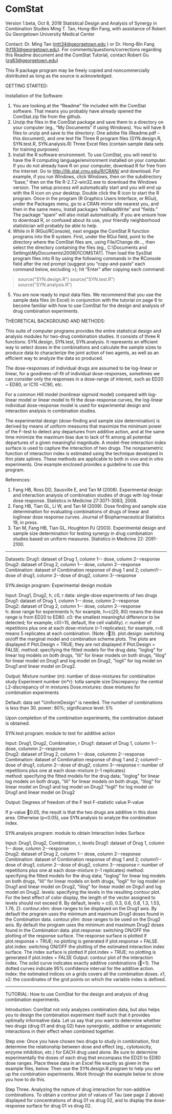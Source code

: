 # ComStat
Version 1.beta, Oct 8, 2018
Statistical Design and Analysis of Synergy in Combination Studies 
Ming T. Tan, Hong-Bin Fang, with assistance of Robert Gu
Georgetown University Medical Center

Contact: Dr. Ming Tan (mtt34@georgetown.edu ) or Dr. Hong-Bin Fang (hf183@georgetown.edu).
For comments/questions/corrections regarding this Readme document and the ComStat Tutorial, contact Robert Gu (zg83@georgetown.edu) 

This R package program may be freely copied and noncommercially distributed as long as the source is acknowledged.

GETTING STARTED: 

Installation of the Software: 
1.	You are looking at the “Readme” file included with the ComStat software. That means you probably have already opened the ComStat.zip file from the github.
2.	Unzip the files in the ComStat package and save them to a directory on your computer (eg., “My Documents” if using Windows). You will have 8 files to unzip and save to the directory: 
            One adobe file (Readme.pdf – this document), and one text file 
            Three R program files (SYN.design.R, SYN.test.R, SYN.analysis.R) 
            Three Excel files (contain sample data sets for training purposes)  
3.	Install the R software environment. To use ComStat, you will need to have the R computing language/environment installed on your computer. If you do not already have R on your computer, download R for free from the Internet. Go to http://lib.stat.cmu.edu/R/CRAN/ and download. For example, if you run Windows, click Windows, then on the subdirectory “base,” then on the file R-2.7.2-win32.exe to download the Windows version. The setup process will automatically start and you will end up with the R icon on your desktop. Double click the R icon to start the R program. Once in the program (R Graphics Users Interface, or RGui), under the Packages menu, go to a CRAN mirror site nearest you, and then in the same menu, Install packages “xlsReadWrite” and “fields.” The package “spam” will also install automatically. If you are unsure how to download R, or confused about its use, your friendly neighborhood statistician will probably be able to help. 
4.	While in R (RGui/RConsole), next engage the ComStat R function programs into the R system. First, under the RGui field, point to the directory where the ComStat files are, using File/Change dir…, then select the directory containing the files (eg., C:\Documents and Settings\\MyDocuments\200801COMSTAT). Then load the SysStat program files into R by using the following commands in the RConsole field after the red prompt (suggest you “copy-and-paste” each command below, excluding >); hit “Enter” after copying each command: 
> source("SYN.design.R") 
> source("SYN.test.R") 
> source("SYN.analysis.R") 

5.	You are now ready to input data files. We recommend that you use the sample data files (in Excel) in conjunction with the tutorial on page 6 to become familiar with how to use ComStat for the design and analysis of drug combination experiments. 


THEORETICAL BACKGROUND AND METHODS: 

This suite of computer programs provides the entire statistical design and analysis modules for two-drug combination studies. It consists of three R functions: SYN.design, SYN.test, SYN.analysis. It represents an efficient way to select doses in the combinations and calculate the sample sizes to produce data to characterize the joint action of two agents, as well as an efficient way to analyze the data so produced.

The dose-responses of individual drugs are assumed to be log-linear or linear, for a goodnees-of-fit of individual dose-responses, sometimes we can consider only the responses in a dose-range of interest, such as ED20 ~ ED80, or IC10 ~IC90, etc.

For a common Hill model (nonlinear sigmoid model) compared with log-linear model or linear model to fit the dose-response curves, the log-linear individual dose-response model is used for experimental design and interaction analysis in combination studies.


The experimental design (dose-finding and sample size determination) is derived by means of uniform measures that maximize the minimum power of the F-test to detect any departures from additive action, and at the same time minimize the maximum bias due to lack of fit among all potential departures of a given meaningful magnitude. A model-free interaction index surface is used to capture the interaction of two drugs. The nonparametric function of interaction index is estimated using the technique developed in thin plate splines. These methods are applicable to both in vivo and in vitro experiments. One example enclosed provides a guideline to use this program.


References:

1.	Fang HB, Ross DD, Sausville E, and Tan M (2008). Experimental design and interaction analysis of combination studies of drugs with log-linear dose response. Statistics in Medicine 27:3071-3083, 2008. 
2.	Fang HB, Tian GL, Li W, and Tan M (2009). Dose finding and sample size determination for evaluating combinations of drugs of linear and loglinear dose response curves. Journal of Biopharmaceutical Statistics 19, in press.
3.	Tan M, Fang HB,  Tian  GL, Houghton  PJ (2003).  Experimental design and sample size determination for testing synergy in drug combination studies based on uniform measures.  Statistics in Medicine 22: 2091-2100. 

***********************************************************************

Datasets: 
Drug1: dataset of Drug 1, column 1-- dose, column 2--response     
Drug2: dataset of Drug 2, column 1-- dose, column 2--response  
Combination: dataset of Combination response of drug 1 and 2; column1--dose of drug1, column 2--dose of drug2, column 3--response 

SYN.design program: Experimental design module
 
 Input: Drug1, Drug2, h, c0, r 
            data: single-dose experiments of two drugs
            Drug1: dataset of Drug 1, column 1-- dose, column 2--response     
            Drug2: dataset of Drug 2, column 1-- dose, column 2--response  
            h: dose range for experiments h; 
                for example, h=c(20, 80) means the dose range is from ED20 to ED80. 
            c0: the smallest meaningful difference to be detected; 
                  for example, c0(=15, default, the cell viability).
            r: number of repetitions plus one at each dose-mixture (r-1 replicates); 
               for example, r=6 means 5 replicates at each combination. (Note: r3).
plot.design: switching on/off the marginal model and combination scheme plots. The plots are displayed if Plot.Design = TRUE; they are not displayed if Plot.Design = FALSE.
	 method: specifying the fitted models for the drug data;
	         "loglog" for linear log models on both drugs,
	         "lili" for linear models on both drugs,
	         "lilog" for linear model on Drug1 and log model on Drug2,
	         "logli" for log model on Drug1 and linear model on Drug2.

Output: Mixture number (m): number of dose-mixtures for combination study
              Experiment number (m*r): totla sample size
              Discrepancy: the central L2-discrepancy of m mixtures
              Dose.mixtures: dose mixtures for combination experiments 
 
Default: data set "UniformDesign" is needed. 
               The number of combinations is less than 30.
               power: 80%; significance level: 5%

Upon completion of the combination experiments, the combination dataset is obtained.

SYN.test program: module to test for additive action 

Input: Drug1, Drug2, Combination, r
           Drug1: dataset of Drug 1, column 1-- dose, colummn 2--response     
           Drug2: dataset of Drug 2, column 1-- dose, colummn 2--response  
           Combination: dataset of Combination response of drug 1 and 2;
           column1--dose of drug1, column 2--dose of drug2, column 3--response 
           r: number of repetitions plus one at each dose-mixture (r-1 replicates)    
           method: specifying the fitted models for the drug data;
	        "loglog" for linear log models on both drugs,
	        "lili" for linear models on both drugs,
	        "lilog" for linear model on Drug1 and log model on Drug2
	        "logli" for log model on Drug1 and linear model on Drug2

Output: Degrees of freedom of the F test 
              F-statistic value
              P-value


If p-value 0.05, the result is that the two drugs are additive in this dose area. Otherwise (p<0.05),  use SYN.analysis to analyze the combination index.


SYN.analysis program:  module to obtain Interaction Index Surface 

Input: Drug1, Drug2, Combination, r, levels
           Drug1: dataset of Drug 1, column 1-- dose, column 2--response     
           Drug2: dataset of Drug 2, column 1-- dose, column 2--response  
           Combination: dataset of Combination response of drug 1 and 2;
           column1--dose of drug1, column 2--dose of drug2, column 3--response 
           r: number of repetitions plus one at each dose-mixture (r-1 replicates)
           method: specifying the fitted models for the drug data;
	         "loglog" for linear log models on both drugs,
	         "lili" for linear models on both drugs,
	         "logli" for log model on Drug1 and linear model on Drug2,
	         "lilog" for linear model on Drgu1 and log model on Drug2.
 levels: specifying the levels in the resulting contour plot. For the best effect of color display, the length of the vector assigned to levels should not exceed 8. By default, levels = c(0, 0.3, 0.6, 0.8, 1.3, 1.53, 1.76, 2).
contour.xlim: dose ranges to be displayed on the Drug1 axis. By default the program uses the minimum and maximum Drug1 doses found in the Combination data.
contour.ylim: dose ranges to be used on the Drug2 axis. By default the program uses the minimum and maximum Drug2 doses found in the Combination data.
plot.response: switching ON/OFF the plotting of the response surface. The response surface is plotted if plot.response = TRUE; no plotting is generated if plot.response = FALSE.
 plot.index: switching ON/OFF the plotting of the estimated interaction index surface. The index surface is plotted if plot.index = TRUE; no plotting is generated if plot.index = FALSE
Output: contour plot of the interaction index. The solid curve indicates exactly additive combinations (=1). The dotted curves indicate 95% confidence interval for the additive action.
index: the estimated indices on a  grids covers all the combination doses.
x1, x2: the coordinates of the grid points on which the variable index is defined.
**********************************************************************



TUTORIAL: How to use ComStat for the design and analysis of drug combination experiments. 

Introduction: ComStat not only analyzes combination data, but also helps you to design the combination experiment itself such that it provides optimally informative data. Let us say that you want to determine whether two drugs (drug 01 and drug 02) have synergistic, additive or antagonistic interactions in their effect when combined together. 

Step one: Once you have chosen two drugs to study in combination, first determine the relationship between dose and effect (eg., cytotoxicity, enzyme inhibition, etc.) for EACH drug used alone. Be sure to determine experimentally the doses of each drug that encompass the ED20 to ED80 dose ranges. Place these data in an Excel file exactly as given in the example files, below. Then use the SYN.design.R program to help you set up the combination experiments. Work through the example below to show you how to do this. 


Step Three. Analyzing the nature of drug interaction for non-additive combinations. To obtain a contour plot of values of Tau (see page 2 above) displayed for concentrations of drug 01 vs drug 02, and to display the dose-response surface for drug 01 vs drug 02.

